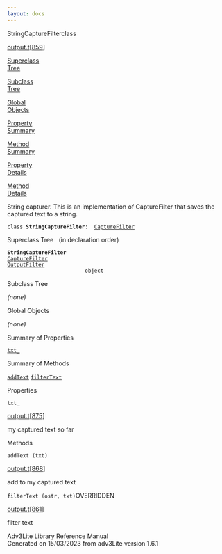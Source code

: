 ```yaml
---
layout: docs
---
```

<span class="title">StringCaptureFilter</span><span class="type">class</span>

[output.t](../file/output.t.html)\[[859](../source/output.t.html#859)\]

[Superclass  
Tree](#_SuperClassTree_)

[Subclass  
Tree](#_SubClassTree_)

[Global  
Objects](#_ObjectSummary_)

[Property  
Summary](#_PropSummary_)

[Method  
Summary](#_MethodSummary_)

[Property  
Details](#_Properties_)

[Method  
Details](#_Methods_)



String capturer. This is an implementation of CaptureFilter that saves
the captured text to a string.

`class `**`StringCaptureFilter`**` :   `[`CaptureFilter`](../object/CaptureFilter.html)



<span id="_SuperClassTree_"></span>



<span class="hdln">Superclass Tree</span>   (in declaration order)



**`StringCaptureFilter`**  
[`CaptureFilter`](../object/CaptureFilter.html)  
[`OutputFilter`](../object/OutputFilter.html)  
`                         object`  
<span id="_SubClassTree_"></span>



<span class="hdln">Subclass Tree</span>  



*(none)* <span id="_ObjectSummary_"></span>



<span class="hdln">Global Objects</span>  



*(none)* <span id="_PropSummary_"></span>



<span class="hdln">Summary of Properties</span>  



[`txt_`](#txt_)





<span id="_MethodSummary_"></span>



<span class="hdln">Summary of Methods</span>  



[`addText`](#addText) [`filterText`](#filterText)





<span id="_Properties_"></span>



<span class="hdln">Properties</span>  



<span id="txt_"></span>

`txt_`

[output.t](../file/output.t.html)\[[875](../source/output.t.html#875)\]



my captured text so far



<span id="_Methods_"></span>



<span class="hdln">Methods</span>  



<span id="addText"></span>

`addText (txt)`

[output.t](../file/output.t.html)\[[868](../source/output.t.html#868)\]



add to my captured text



<span id="filterText"></span>

`filterText (ostr, txt)`<span class="rem">OVERRIDDEN</span>

[output.t](../file/output.t.html)\[[861](../source/output.t.html#861)\]



filter text





Adv3Lite Library Reference Manual  
Generated on 15/03/2023 from adv3Lite version 1.6.1



